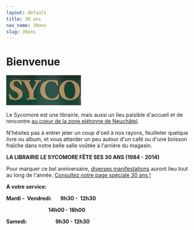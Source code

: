 ```yaml
---
layout: default
title: 30 ans
nav_name: 30ans
slug: 30ans
---
```


Bienvenue
=========

![](images/8f6b3e69a4.jpg)

Le Sycomore est une librairie, mais aussi un lieu paisible d'accueil et de rencontre [au coeur de la zone piétonne de Neuchâtel](/contact/).

N'hésitez pas à entrer jeter un coup d'oeil à nos rayons, feuilleter quelque livre ou album, et vous attarder un peu autour d'un café ou d'une boisson fraîche dans notre belle salle voûtée à l'arrière du magasin.

<span style="font-weight: bold;">
LA LIBRAIRIE LE SYCOMORE FÊTE SES 30 ANS (1984 - 2014)</span>

Pour marquer ce bel anniversaire, [diverses manifestations](/30ans/) auront lieu tout au long de l'année.
[Consultez notre page spéciale 30 ans !](/30ans/)


<span style="font-weight: bold;">A votre service:</span>


<span style="font-weight: bold;">Mardi -  Vendredi:       9h30 -  12h30</span>

<span style="font-weight: bold;">                                  14h00 - 18</span><span style="font-weight: bold;">h00</span><span style="font-weight: bold;">
</span>

<span style="font-weight: bold;">Samedi:                       9h30 - 12h30</span>

###  


